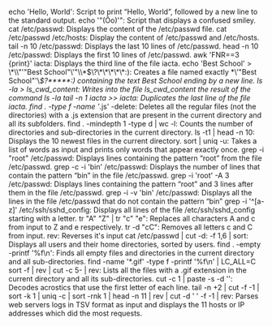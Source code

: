 echo 'Hello, World': Script to print “Hello, World”, followed by a new line to the standard output.
echo '\"(Ôo)'": Script that displays a confused smiley.
cat /etc/passwd: Displays the content of the /etc/passwd file.
cat /etc/passwd /etc/hosts: Display the content of /etc/passwd and /etc/hosts.
tail -n 10 /etc/passwd: Displays the last 10 lines of /etc/passwd.
head -n 10 /etc/passwd: Displays the first 10 lines of /etc/passwd.
awk 'FNR==3 {print}' iacta: Displays the third line of the file iacta.
echo 'Best School' > \\\*\\\\"'\"Best School\"\\'"\\\\\*\$\\\?\\\*\\\*\\\*\\\*\\\*\:\): Creates a file named exactly \*\\'"Best School"\'\\*$\?\*\*\*\*\*:) containing the text Best School ending by a new line.
ls -la > ls_cwd_content: Writes into the file ls_cwd_content the result of the command ls -la
tail -n 1 iacta >> iacta: Duplicates the last line of the file iacta.
find . -type f -name '*.js' -delete: Deletes all the regular files (not the directories) with a .js extension that are present in the current directory and all its subfolders.
find . -mindepth 1 -type d | wc -l: Counts the number of directories and sub-directories in the current directory.
ls -t1 | head -n 10: Displays the 10 newest files in the current directory.
sort | uniq -u: Takes a list of words as input and prints only words that appear exactly once.
grep -i "root" /etc/passwd: Displays lines containing the pattern “root” from the file /etc/passwd.
grep -c -i 'bin' /etc/passwd: Displays the number of lines that contain the pattern “bin” in the file /etc/passwd.
grep -i 'root' -A 3 /etc/passwd: Displays lines containing the pattern “root” and 3 lines after them in the file /etc/passwd.
grep -i -v 'bin' /etc/passwd: Displays all the lines in the file /etc/passwd that do not contain the pattern “bin”
grep -i '^[a-z]' /etc/ssh/sshd_config: Displays all lines of the file /etc/ssh/sshd_config starting with a letter.
tr "A" "Z" | tr "c" "e": Replaces all characters A and c from input to Z and e respectively.
tr -d "cC": Removes all letters c and C from input.
rev: Reverses it's input
cat /etc/passwd | cut -d: -f 1,6 | sort: Displays all users and their home directories, sorted by users.
find . -empty -printf '%f\n': Finds all empty files and directories in the current directory and all sub-directories.
find -name '*.gif' -type f -printf '%f\n' | LC_ALL=C sort -f | rev | cut -c 5- | rev: Lists all the files with a .gif extension in the current directory and all its sub-directories.
cut -c 1 | paste -s -d '': Decodes acrostics that use the first letter of each line.
tail -n +2 | cut -f -1 | sort -k 1 | uniq -c | sort -rnk 1 | head -n 11 | rev | cut -d ' ' -f -1 | rev: Parses web servers logs in TSV format as input and displays the 11 hosts or IP addresses which did the most requests.
